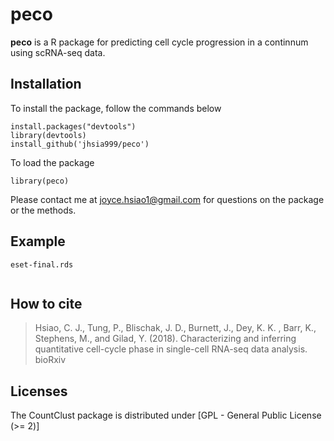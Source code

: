 # peco

**peco** is a R package for predicting cell cycle progression in a continnum using scRNA-seq data.


## Installation 

To install the package, follow the commands below 

```
install.packages("devtools")
library(devtools)
install_github('jhsia999/peco')
```

To load the package

```
library(peco)
```

Please contact me at [joyce.hsiao1@gmail.com](joyce.hsiao1@gmail.com) for questions on the package or the methods. 


## Example

```
eset-final.rds


```

## How to cite

> Hsiao, C. J., Tung, P., Blischak, J. D., Burnett, J., Dey, K. K. , Barr, K., Stephens, M., and Gilad, Y. (2018). Characterizing and inferring quantitative cell-cycle phase in single-cell RNA-seq data analysis. bioRxiv 

## Licenses

The CountClust package is distributed under [GPL - General Public License (>= 2)]

